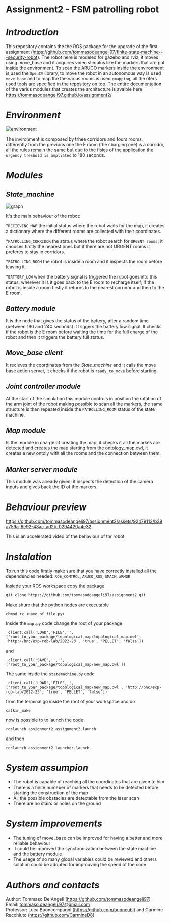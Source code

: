 # Assignment2 - FSM patrolling robot

# *Introduction*
This repository contains the the ROS package for the upgrade of the first assignment (https://github.com/tommasodeangeli97/finite-state-machine---security-robot).
The robot here is modeled for gazebo and rviz, it moves using move_base and it acquires video stimulus like the markers that are put inside the environment.
To scan the ARUCO markers inside the environment is used the `OpenCV` library, to move the robot in an autonomous way is used `move_base` and to map the the varius rooms is used `gmapping`, all the oters used tools are specified in the repository on top.
The entire documentation of the varius modules that creates the architecture is avaible here https://tommasodeangeli97.github.io/assignment2/

# *Environment*
![environment](https://github.com/tommasodeangeli97/assignment2/assets/92479113/87131fe7-be04-4662-ad79-99b7beb9a54e)

The invironment is composed by trhee corridors and fours rooms, differently from the previous one the E room (the charging one) is a corridor, all the rules remain the same but due to the fisics of the application the `urgency treshold is ampliated` to 180 seconds.

# *Modules*
*State_machine* 
--
![graph](https://github.com/tommasodeangeli97/assignment2/assets/92479113/962a74d6-5ec0-4a1f-b277-848206fb6c6d)

It's the main behaviour of the robot:

*`RECIEVING_MAP` the initial status where the robot waits for the map, it creates a dictionary where the different rooms are collected with their coordinates.

*`PATROLLING_CORRIDOR` the status where the robot search for `URGENT rooms`; it chooses firstly the nearest ones but if there are not URGENT rooms it preferes to stay in corridors.

*`PATROLLING_ROOM` the robot is inside a room and it inspects the room before leaving it.

*`BATTERY_LOW` when the battery signal is triggered the robot goes into this status, wherever it is it goes back to the E room to recharge itself; if the robot is inside a room firstly it returns to the nearest corridor and then to the E room.

*Battery module*
--
It is the node that gives the status of the battery, after a random time (between 180 and 240 seconds) it triggers the battery low signal. It checks if the robot is the E room before waiting the time for the full charge of the robot and then it triggers the battery full status.

*Move_base client*
--
It recieves the coordinates from the *State_machine* and it calls the move base action server, it checks if the robot is `ready_to_move` before starting.

*Joint controller module*
--
At the start of the simulation this module controls in position the rotation of the arm joint of the robot making possible to scan all the markers, the same structure is then repeated inside the `PATROLLING_ROOM` status of the state machine.

*Map module*
--
Is the module in charge of creating the map, it checks if all the markes are detected and creates the map starting from the ontology_map.owl, it creates a new ontoly with all the rooms and the connection between them.

*Marker server module*
--
This module was already given; it inspects the detection of the camera inputs and gives back the ID of the markers.

# *Behaviour preview*

https://github.com/tommasodeangeli97/assignment2/assets/92479113/b39a759a-8e92-48ac-ad2b-0294420a4e32

This is an accelerated video of the behaviour of thr robot.

# *Instalation*
To run this code firstly make sure that you have correctly installed all the dependencies needed: `ROS_CONTROL`, `ARUCO_ROS`, `SMACH`, `aRMOR`

Insiede your ROS workspace copy the package <br>

`git clone https://github.com/tommasodeangeli97/assignment2.git`

Make shure that the python nodes are executable <br>

 ` chmod +x <name_of_file.py> `

Inside the `map.py` code change the root of your package <br>

`  client.call('LOAD','FILE','',['root_to_your_package/topological_map/topological_map.owl', 'http://bnc/exp-rob-lab/2022-23', 'true', 'PELLET', 'false']) `

and <br>

`  client.call('SAVE','','',['root_to_your_package/topological_map/new_map.owl']) `

The same inside the `statemachine.py` code <br>

`  client.call('LOAD','FILE','',['root_to_your_package/topological_map/new_map.owl', 'http://bnc/exp-rob-lab/2022-23', 'true', 'PELLET', 'false']) `

from the terminal go inside the root of your workspace and do <br>

 ` catkin_make `

now is possible to to launch the code <br>

`roslaunch assignment2 assignment2.launch`

and then <br>

`roslaunch assignment2 launcher.launch`

# *System assumpion*
* The robot is capable of reaching all the coordinates that are given to him
* There is a finite numeber of markers that needs to be detected before starting the construction of the map
* All the possible obstacles are detectable from the laser scan
* There are no stairs or holes on the ground

# *System improvements*
* The tuning of move_base can be improved for having a better and more reliable behaviour
* It could be improved the synchronization between the state machine and the battery module
* The usege of so many global variables could be reviewed and others solution could be adopted for improuving the speed of the code

# *Authors and contacts*
Author: Tommaso De Angeli (https://github.com/tommasodeangeli97) <br>
Email: tommaso.deangeli.97@gmail.com <br>
Professor: Luca Buoncompagni (https://github.com/buoncubi) and Carmine Recchiuto (https://github.com/CarmineD8)
